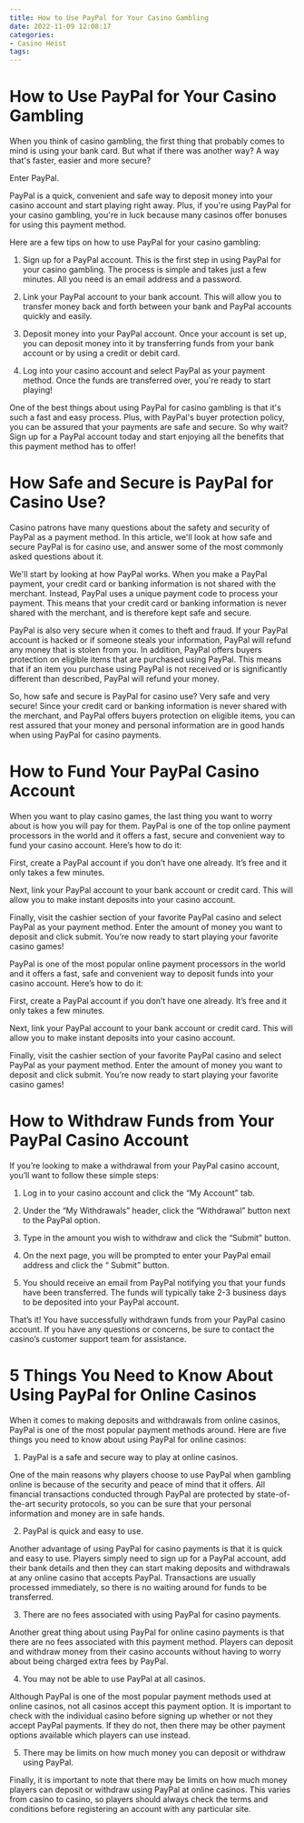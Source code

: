 ```yaml
---
title: How to Use PayPal for Your Casino Gambling
date: 2022-11-09 12:08:17
categories:
- Casino Heist
tags:
---
```



#  How to Use PayPal for Your Casino Gambling

When you think of casino gambling, the first thing that probably comes to mind is using your bank card. But what if there was another way? A way that's faster, easier and more secure?

Enter PayPal.

PayPal is a quick, convenient and safe way to deposit money into your casino account and start playing right away. Plus, if you're using PayPal for your casino gambling, you're in luck because many casinos offer bonuses for using this payment method.

Here are a few tips on how to use PayPal for your casino gambling:

1. Sign up for a PayPal account. This is the first step in using PayPal for your casino gambling. The process is simple and takes just a few minutes. All you need is an email address and a password.

2. Link your PayPal account to your bank account. This will allow you to transfer money back and forth between your bank and PayPal accounts quickly and easily.

3. Deposit money into your PayPal account. Once your account is set up, you can deposit money into it by transferring funds from your bank account or by using a credit or debit card.

4. Log into your casino account and select PayPal as your payment method. Once the funds are transferred over, you're ready to start playing!

One of the best things about using PayPal for casino gambling is that it's such a fast and easy process. Plus, with PayPal's buyer protection policy, you can be assured that your payments are safe and secure. So why wait? Sign up for a PayPal account today and start enjoying all the benefits that this payment method has to offer!

#  How Safe and Secure is PayPal for Casino Use?

Casino patrons have many questions about the safety and security of PayPal as a payment method. In this article, we'll look at how safe and secure PayPal is for casino use, and answer some of the most commonly asked questions about it.

We'll start by looking at how PayPal works. When you make a PayPal payment, your credit card or banking information is not shared with the merchant. Instead, PayPal uses a unique payment code to process your payment. This means that your credit card or banking information is never shared with the merchant, and is therefore kept safe and secure.

PayPal is also very secure when it comes to theft and fraud. If your PayPal account is hacked or if someone steals your information, PayPal will refund any money that is stolen from you. In addition, PayPal offers buyers protection on eligible items that are purchased using PayPal. This means that if an item you purchase using PayPal is not received or is significantly different than described, PayPal will refund your money.

So, how safe and secure is PayPal for casino use? Very safe and very secure! Since your credit card or banking information is never shared with the merchant, and PayPal offers buyers protection on eligible items, you can rest assured that your money and personal information are in good hands when using PayPal for casino payments.

#  How to Fund Your PayPal Casino Account

When you want to play casino games, the last thing you want to worry about is how you will pay for them. PayPal is one of the top online payment processors in the world and it offers a fast, secure and convenient way to fund your casino account. Here’s how to do it:

First, create a PayPal account if you don’t have one already. It’s free and it only takes a few minutes.

Next, link your PayPal account to your bank account or credit card. This will allow you to make instant deposits into your casino account.

Finally, visit the cashier section of your favorite PayPal casino and select PayPal as your payment method. Enter the amount of money you want to deposit and click submit. You’re now ready to start playing your favorite casino games!

PayPal is one of the most popular online payment processors in the world and it offers a fast, safe and convenient way to deposit funds into your casino account. Here’s how to do it:

First, create a PayPal account if you don’t have one already. It’s free and it only takes a few minutes.

Next, link your PayPal account to your bank account or credit card. This will allow you to make instant deposits into your casino account.

Finally, visit the cashier section of your favorite PayPal casino and select PayPal as your payment method. Enter the amount of money you want to deposit and click submit. You’re now ready to start playing your favorite casino games!

#  How to Withdraw Funds from Your PayPal Casino Account

If you’re looking to make a withdrawal from your PayPal casino account, you’ll want to follow these simple steps:

1. Log in to your casino account and click the “My Account” tab.

2. Under the “My Withdrawals” header, click the “Withdrawal” button next to the PayPal option.

3. Type in the amount you wish to withdraw and click the “Submit” button.

4. On the next page, you will be prompted to enter your PayPal email address and click the “ Submit” button.

5. You should receive an email from PayPal notifying you that your funds have been transferred. The funds will typically take 2-3 business days to be deposited into your PayPal account.

That’s it! You have successfully withdrawn funds from your PayPal casino account. If you have any questions or concerns, be sure to contact the casino’s customer support team for assistance.

#  5 Things You Need to Know About Using PayPal for Online Casinos

When it comes to making deposits and withdrawals from online casinos, PayPal is one of the most popular payment methods around. Here are five things you need to know about using PayPal for online casinos:

1. PayPal is a safe and secure way to play at online casinos.

One of the main reasons why players choose to use PayPal when gambling online is because of the security and peace of mind that it offers. All financial transactions conducted through PayPal are protected by state-of-the-art security protocols, so you can be sure that your personal information and money are in safe hands.

2. PayPal is quick and easy to use.

Another advantage of using PayPal for casino payments is that it is quick and easy to use. Players simply need to sign up for a PayPal account, add their bank details and then they can start making deposits and withdrawals at any online casino that accepts PayPal. Transactions are usually processed immediately, so there is no waiting around for funds to be transferred.

3. There are no fees associated with using PayPal for casino payments.

Another great thing about using PayPal for online casino payments is that there are no fees associated with this payment method. Players can deposit and withdraw money from their casino accounts without having to worry about being charged extra fees by PayPal.

4. You may not be able to use PayPal at all casinos.

Although PayPal is one of the most popular payment methods used at online casinos, not all casinos accept this payment option. It is important to check with the individual casino before signing up whether or not they accept PayPal payments. If they do not, then there may be other payment options available which players can use instead.

5. There may be limits on how much money you can deposit or withdraw using PayPal.

Finally, it is important to note that there may be limits on how much money players can deposit or withdraw using PayPal at online casinos. This varies from casino to casino, so players should always check the terms and conditions before registering an account with any particular site.